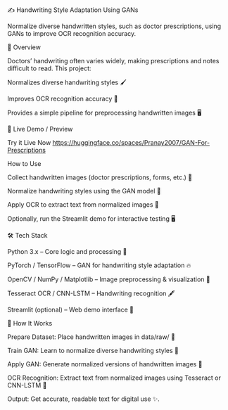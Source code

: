 ✍️ Handwriting Style Adaptation Using GANs

Normalize diverse handwritten styles, such as doctor prescriptions, using GANs to improve OCR recognition accuracy.

📸 Overview

Doctors’ handwriting often varies widely, making prescriptions and notes difficult to read. This project:

Normalizes diverse handwriting styles 🖌️

Improves OCR recognition accuracy 🎯

Provides a simple pipeline for preprocessing handwritten images 🖥️

🚀 Live Demo / Preview

Try it Live Now  https://huggingface.co/spaces/Pranay2007/GAN-For-Prescriptions


How to Use

Collect handwritten images (doctor prescriptions, forms, etc.) 📄

Normalize handwriting styles using the GAN model 🎨

Apply OCR to extract text from normalized images 🔹

Optionally, run the Streamlit demo for interactive testing 🖥️

🛠️ Tech Stack

Python 3.x – Core logic and processing 🐍

PyTorch / TensorFlow – GAN for handwriting style adaptation 🔥

OpenCV / NumPy / Matplotlib – Image preprocessing & visualization 🎨

Tesseract OCR / CNN-LSTM – Handwriting recognition 🖋️

Streamlit (optional) – Web demo interface 🚀

🧠 How It Works

Prepare Dataset: Place handwritten images in data/raw/ 📁

Train GAN: Learn to normalize diverse handwriting styles 🎨

Apply GAN: Generate normalized versions of handwritten images 🔹

OCR Recognition: Extract text from normalized images using Tesseract or CNN-LSTM 🔹

Output: Get accurate, readable text for digital use ✨.
